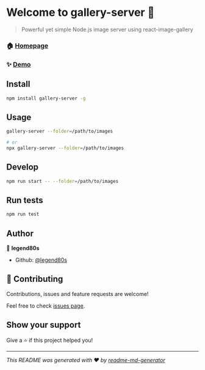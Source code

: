 # Welcome to gallery-server 👋

> Powerful yet simple Node.js image server using react-image-gallery

### 🏠 [Homepage](https://github.com/legend80s/gallery-server)

### ✨ [Demo](https://github.com/legend80s/gallery-server)

## Install

```sh
npm install gallery-server -g
```

## Usage

```sh
gallery-server --folder=/path/to/images

# or
npx gallery-server --folder=/path/to/images
```

## Develop

```sh
npm run start -- --folder=/path/to/images
```

## Run tests

```sh
npm run test
```

## Author

👤 **legend80s**

* Github: [@legend80s](https://github.com/legend80s)

## 🤝 Contributing

Contributions, issues and feature requests are welcome!

Feel free to check [issues page](https://github.com/legend80s/gallery-server/issues).

## Show your support

Give a ⭐️ if this project helped you!

***
_This README was generated with ❤️ by [readme-md-generator](https://github.com/kefranabg/readme-md-generator)_
